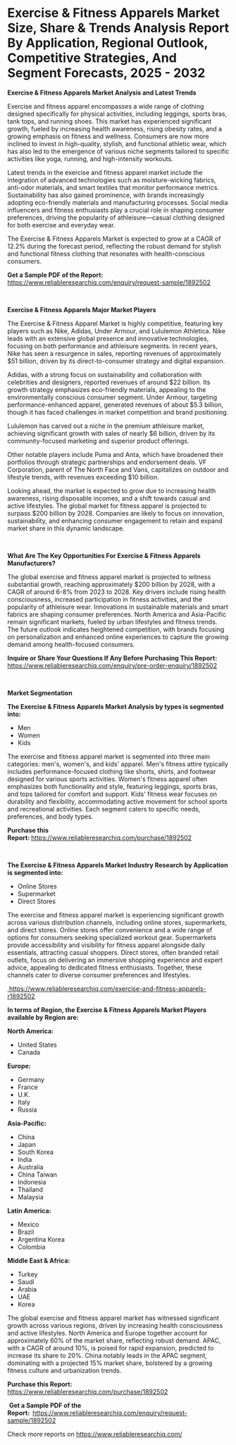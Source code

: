 <p><h1>Exercise & Fitness Apparels Market Size, Share & Trends Analysis Report By Application, Regional Outlook, Competitive Strategies, And Segment Forecasts, 2025 - 2032</h1></p><p><strong>Exercise & Fitness Apparels Market Analysis and Latest Trends</strong></p>
<p><p>Exercise and fitness apparel encompasses a wide range of clothing designed specifically for physical activities, including leggings, sports bras, tank tops, and running shoes. This market has experienced significant growth, fueled by increasing health awareness, rising obesity rates, and a growing emphasis on fitness and wellness. Consumers are now more inclined to invest in high-quality, stylish, and functional athletic wear, which has also led to the emergence of various niche segments tailored to specific activities like yoga, running, and high-intensity workouts.</p><p>Latest trends in the exercise and fitness apparel market include the integration of advanced technologies such as moisture-wicking fabrics, anti-odor materials, and smart textiles that monitor performance metrics. Sustainability has also gained prominence, with brands increasingly adopting eco-friendly materials and manufacturing processes. Social media influencers and fitness enthusiasts play a crucial role in shaping consumer preferences, driving the popularity of athleisure—casual clothing designed for both exercise and everyday wear.</p><p>The Exercise & Fitness Apparels Market is expected to grow at a CAGR of 12.2% during the forecast period, reflecting the robust demand for stylish and functional fitness clothing that resonates with health-conscious consumers.</p></p>
<p><strong>Get a Sample PDF of the Report:&nbsp;</strong> <a href="https://www.reliableresearchiq.com/enquiry/request-sample/1892502?utm_campaign=3524&utm_medium=2&utm_source=Github&utm_content=ia&utm_term=28032025&utm_id=exercise-fitness-apparels">https://www.reliableresearchiq.com/enquiry/request-sample/1892502</a></p>
<p>&nbsp;</p>
<p><strong>Exercise & Fitness Apparels Major Market Players</strong></p>
<p><p>The Exercise & Fitness Apparel Market is highly competitive, featuring key players such as Nike, Adidas, Under Armour, and Lululemon Athletica. Nike leads with an extensive global presence and innovative technologies, focusing on both performance and athleisure segments. In recent years, Nike has seen a resurgence in sales, reporting revenues of approximately $51 billion, driven by its direct-to-consumer strategy and digital expansion.</p><p>Adidas, with a strong focus on sustainability and collaboration with celebrities and designers, reported revenues of around $22 billion. Its growth strategy emphasizes eco-friendly materials, appealing to the environmentally conscious consumer segment. Under Armour, targeting performance-enhanced apparel, generated revenues of about $5.3 billion, though it has faced challenges in market competition and brand positioning.</p><p>Lululemon has carved out a niche in the premium athleisure market, achieving significant growth with sales of nearly $6 billion, driven by its community-focused marketing and superior product offerings.</p><p>Other notable players include Puma and Anta, which have broadened their portfolios through strategic partnerships and endorsement deals. VF Corporation, parent of The North Face and Vans, capitalizes on outdoor and lifestyle trends, with revenues exceeding $10 billion.</p><p>Looking ahead, the market is expected to grow due to increasing health awareness, rising disposable incomes, and a shift towards casual and active lifestyles. The global market for fitness apparel is projected to surpass $200 billion by 2028. Companies are likely to focus on innovation, sustainability, and enhancing consumer engagement to retain and expand market share in this dynamic landscape.</p></p>
<p>&nbsp;</p>
<p><strong>What Are The Key Opportunities For Exercise & Fitness Apparels Manufacturers?</strong></p>
<p><p>The global exercise and fitness apparel market is projected to witness substantial growth, reaching approximately $200 billion by 2028, with a CAGR of around 6-8% from 2023 to 2028. Key drivers include rising health consciousness, increased participation in fitness activities, and the popularity of athleisure wear. Innovations in sustainable materials and smart fabrics are shaping consumer preferences. North America and Asia-Pacific remain significant markets, fueled by urban lifestyles and fitness trends. The future outlook indicates heightened competition, with brands focusing on personalization and enhanced online experiences to capture the growing demand among health-focused consumers.</p></p>
<p><strong>Inquire or Share Your Questions If Any Before Purchasing This Report:</strong> <a href="https://www.reliableresearchiq.com/enquiry/pre-order-enquiry/1892502?utm_campaign=3524&utm_medium=2&utm_source=Github&utm_content=ia&utm_term=28032025&utm_id=exercise-fitness-apparels">https://www.reliableresearchiq.com/enquiry/pre-order-enquiry/1892502</a></p>
<p>&nbsp;</p>
<p><strong>Market Segmentation</strong></p>
<p><strong>The Exercise & Fitness Apparels Market Analysis by types is segmented into:</strong></p>
<p><ul><li>Men</li><li>Women</li><li>Kids</li></ul></p>
<p><p>The exercise and fitness apparel market is segmented into three main categories: men's, women's, and kids' apparel. Men's fitness attire typically includes performance-focused clothing like shorts, shirts, and footwear designed for various sports activities. Women's fitness apparel often emphasizes both functionality and style, featuring leggings, sports bras, and tops tailored for comfort and support. Kids' fitness wear focuses on durability and flexibility, accommodating active movement for school sports and recreational activities. Each segment caters to specific needs, preferences, and body types.</p></p>
<p><strong>Purchase this Report:&nbsp;</strong><a href="https://www.reliableresearchiq.com/purchase/1892502?utm_campaign=3524&utm_medium=2&utm_source=Github&utm_content=ia&utm_term=28032025&utm_id=exercise-fitness-apparels">https://www.reliableresearchiq.com/purchase/1892502</a></p>
<p>&nbsp;</p>
<p><strong>The Exercise & Fitness Apparels Market Industry Research by Application is segmented into:</strong></p>
<p><ul><li>Online Stores</li><li>Supermarket</li><li>Direct Stores</li></ul></p>
<p><p>The exercise and fitness apparel market is experiencing significant growth across various distribution channels, including online stores, supermarkets, and direct stores. Online stores offer convenience and a wide range of options for consumers seeking specialized workout gear. Supermarkets provide accessibility and visibility for fitness apparel alongside daily essentials, attracting casual shoppers. Direct stores, often branded retail outlets, focus on delivering an immersive shopping experience and expert advice, appealing to dedicated fitness enthusiasts. Together, these channels cater to diverse consumer preferences and lifestyles.</p></p>
<p><a href="https://www.reliableresearchiq.com/exercise-and-fitness-apparels-r1892502?utm_campaign=3524&utm_medium=2&utm_source=Github&utm_content=ia&utm_term=28032025&utm_id=exercise-fitness-apparels">&nbsp;https://www.reliableresearchiq.com/exercise-and-fitness-apparels-r1892502</a></p>
<p><strong>In terms of Region, the Exercise & Fitness Apparels Market Players available by Region are:</strong></p>
<p>
    <p> <strong> North America: </strong>
        <ul>
            <li>United States</li>
            <li>Canada</li>
        </ul>
        </p> 
    <p> <strong> Europe: </strong>
        <ul>
            <li>Germany</li>
            <li>France</li>
            <li>U.K.</li>
            <li>Italy</li>
            <li>Russia</li>
        </ul>
        </p> 
    <p> <strong> Asia-Pacific: </strong>
        <ul>
            <li>China</li>
            <li>Japan</li>
            <li>South Korea</li>
            <li>India</li>
            <li>Australia</li>
            <li>China Taiwan</li>
            <li>Indonesia</li>
            <li>Thailand</li>
            <li>Malaysia</li>
        </ul>
        </p> 
    <p> <strong> Latin America: </strong>
        <ul>
            <li>Mexico</li>
            <li>Brazil</li>
            <li>Argentina Korea</li>
            <li>Colombia</li>
        </ul>
        </p> 
    <p> <strong> Middle East & Africa: </strong>
        <ul>
            <li>Turkey</li>
            <li>Saudi</li>
            <li>Arabia</li>
            <li>UAE</li>
            <li>Korea</li>
        </ul>
    </p>
    </p>
<p><p>The global exercise and fitness apparel market has witnessed significant growth across various regions, driven by increasing health consciousness and active lifestyles. North America and Europe together account for approximately 60% of the market share, reflecting robust demand. APAC, with a CAGR of around 10%, is poised for rapid expansion, predicted to increase its share to 20%. China notably leads in the APAC segment, dominating with a projected 15% market share, bolstered by a growing fitness culture and urbanization trends.</p></p>
<p><strong>Purchase this Report: </strong><a href="https://www.reliableresearchiq.com/purchase/1892502?utm_campaign=3524&utm_medium=2&utm_source=Github&utm_content=ia&utm_term=28032025&utm_id=exercise-fitness-apparels">https://www.reliableresearchiq.com/purchase/1892502</a></p>
<p>&nbsp;<strong>Get a Sample PDF of the Report:&nbsp;&nbsp;</strong><a href="https://www.reliableresearchiq.com/enquiry/request-sample/1892502?utm_campaign=3524&utm_medium=2&utm_source=Github&utm_content=ia&utm_term=28032025&utm_id=exercise-fitness-apparels">https://www.reliableresearchiq.com/enquiry/request-sample/1892502</a></p>
<p><strong></strong></p>
<p>Check more reports on <a href="https://www.reliableresearchiq.com/?utm_campaign=3524&utm_medium=2&utm_source=Github&utm_content=ia&utm_term=28032025&utm_id=exercise-fitness-apparels">https://www.reliableresearchiq.com/</a></p>